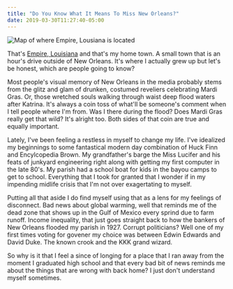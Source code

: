 ```yaml
---
title: "Do You Know What It Means To Miss New Orleans?"
date: 2019-03-30T11:27:40-05:00
---
```

![Map of where Empire, Lousiana is located](/images/Empire_Lousiana.png)

That's [Empire, Louisiana](https://en.wikipedia.org/wiki/Empire,_Louisiana) and
that's my home town.  A small town that is an hour's drive outside of
New Orleans.  It's where I actually grew up but let's be honest, which are
people going to know?  

Most people's visual memory of New Orleans in the media probably stems from
the glitz and glam of drunken, costumed reveliers celebrating Mardi Gras.  Or,
those wretched souls walking through waist deep flood waters after Katrina.  It's
always a coin toss of what'll be someone's comment when I tell people where I'm
from.  Was I there during the flood?  Does Mardi Gras really get that wild?  It's
alright too.  Both sides of that coin are true and equally important.  

Lately, I've been feeling a restless in myself to change my life.  I've idealized
my beginnings to some fantastical modern day combination of Huck Finn and Encylcopedia
Brown.  My grandfather's barge the Miss Lucifer and his feats of junkyard engineering
right along with getting my first computer in the late 80's.  My parish had a school
boat for kids in the bayou camps to get to school.  Everything that I took for
granted that I wonder if in my impending midlife crisis that I'm not over exagertating
to myself.

Putting all that aside I do find myself using that as a lens for my feelings of
disconnect.  Bad news about global warming, well that reminds me of the dead zone
that shows up in the Gulf of Mexico every sprind due to farm runoff.  Income inequality,
that just goes straight back to how the bankers of New Orleans flooded my parish
in 1927.  Corrupt politicians?  Well one of my first times voting for govener my
choice was between Edwin Edwards and David Duke.  The known crook and the KKK grand wizard.

So why is it that I feel a since of longing for a place that I ran away from the moment I
graduated high school and that every bad bit of news reminds me about the things that are
wrong with back home?  I just don't understand myself sometimes.